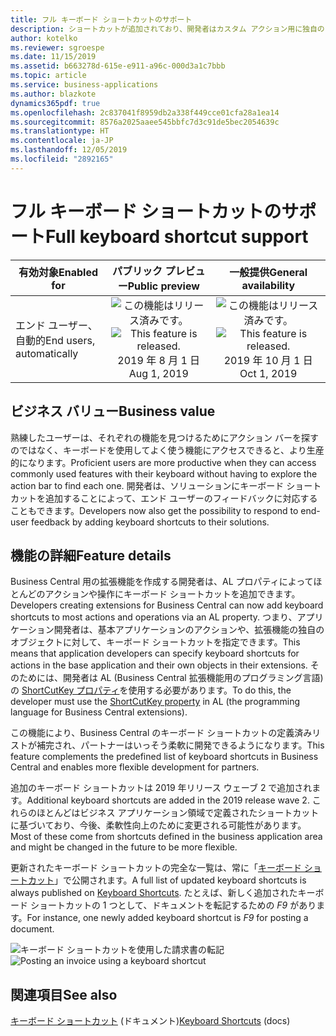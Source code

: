 ```yaml
---
title: フル キーボード ショートカットのサポート
description: ショートカットが追加されており、開発者はカスタム アクション用に独自のキーボード ショートカットを追加できます。
author: kotelko
ms.reviewer: sgroespe
ms.date: 11/15/2019
ms.assetid: b663278d-615e-e911-a96c-000d3a1c7bbb
ms.topic: article
ms.service: business-applications
ms.author: blazkote
dynamics365pdf: true
ms.openlocfilehash: 2c837041f8959db2a338f449cce01cfa28a1ea14
ms.sourcegitcommit: 8576a2025aaee545bbfc7d3c91de5bec2054639c
ms.translationtype: HT
ms.contentlocale: ja-JP
ms.lasthandoff: 12/05/2019
ms.locfileid: "2892165"
---
```

# <a name="full-keyboard-shortcut-support"></a><span data-ttu-id="bb469-103">フル キーボード ショートカットのサポート</span><span class="sxs-lookup"><span data-stu-id="bb469-103">Full keyboard shortcut support</span></span>


| <span data-ttu-id="bb469-104">有効対象</span><span class="sxs-lookup"><span data-stu-id="bb469-104">Enabled for</span></span>    |  <span data-ttu-id="bb469-105">パブリック プレビュー</span><span class="sxs-lookup"><span data-stu-id="bb469-105">Public preview</span></span> | <span data-ttu-id="bb469-106">一般提供</span><span class="sxs-lookup"><span data-stu-id="bb469-106">General availability</span></span> | 
| ---------- | :----------: |:----------: |
|<span data-ttu-id="bb469-107">エンド ユーザー、自動的</span><span class="sxs-lookup"><span data-stu-id="bb469-107">End users, automatically</span></span>|<span data-ttu-id="bb469-108">![この機能はリリース済みです。](/dynamics365-release-plan/media/green-checkmark.png "この機能はリリース済みです。")</span><span class="sxs-lookup"><span data-stu-id="bb469-108">![This feature is released.](/dynamics365-release-plan/media/green-checkmark.png "This feature is released.")</span></span> <span data-ttu-id="bb469-109">2019 年 8 月 1 日</span><span class="sxs-lookup"><span data-stu-id="bb469-109">Aug 1, 2019</span></span>| <span data-ttu-id="bb469-110">![この機能はリリース済みです。](/dynamics365-release-plan/media/green-checkmark.png "この機能はリリース済みです。")</span><span class="sxs-lookup"><span data-stu-id="bb469-110">![This feature is released.](/dynamics365-release-plan/media/green-checkmark.png "This feature is released.")</span></span> <span data-ttu-id="bb469-111">2019 年 10 月 1 日</span><span class="sxs-lookup"><span data-stu-id="bb469-111">Oct 1, 2019</span></span>|


## <a name="business-value"></a><span data-ttu-id="bb469-112">ビジネス バリュー</span><span class="sxs-lookup"><span data-stu-id="bb469-112">Business value</span></span>
<!-- bv start -->
<span data-ttu-id="bb469-113">熟練したユーザーは、それぞれの機能を見つけるためにアクション バーを探すのではなく、キーボードを使用してよく使う機能にアクセスできると、より生産的になります。</span><span class="sxs-lookup"><span data-stu-id="bb469-113">Proficient users are more productive when they can access commonly used features with their keyboard without having to explore the action bar to find each one.</span></span> <span data-ttu-id="bb469-114">開発者は、ソリューションにキーボード ショートカットを追加することによって、エンド ユーザーのフィードバックに対応することもできます。</span><span class="sxs-lookup"><span data-stu-id="bb469-114">Developers now also get the possibility to respond to end-user feedback by adding keyboard shortcuts to their solutions.</span></span>
<!-- bv end -->



## <a name="feature-details"></a><span data-ttu-id="bb469-115">機能の詳細</span><span class="sxs-lookup"><span data-stu-id="bb469-115">Feature details</span></span>
<!--feature detail start -->
<span data-ttu-id="bb469-116">Business Central 用の拡張機能を作成する開発者は、AL プロパティによってほとんどのアクションや操作にキーボード ショートカットを追加できます。</span><span class="sxs-lookup"><span data-stu-id="bb469-116">Developers creating extensions for Business Central can now add keyboard shortcuts to most actions and operations via an AL property.</span></span> <span data-ttu-id="bb469-117">つまり、アプリケーション開発者は、基本アプリケーションのアクションや、拡張機能の独自のオブジェクトに対して、キーボード ショートカットを指定できます。</span><span class="sxs-lookup"><span data-stu-id="bb469-117">This means that application developers can specify keyboard shortcuts for actions in the base application and their own objects in their extensions.</span></span> <span data-ttu-id="bb469-118">そのためには、開発者は AL (Business Central 拡張機能用のプログラミング言語) の [ShortCutKey プロパティ](https://docs.microsoft.com/dynamics365/business-central/dev-itpro/developer/properties/devenv-shortcutkey-property "ShortCutKey プロパティ")を使用する必要があります。</span><span class="sxs-lookup"><span data-stu-id="bb469-118">To do this, the developer must use the [ShortCutKey property](https://docs.microsoft.com/dynamics365/business-central/dev-itpro/developer/properties/devenv-shortcutkey-property "ShortCutKey Property") in AL (the programming language for Business Central extensions).</span></span>

<span data-ttu-id="bb469-119">この機能により、Business Central のキーボード ショートカットの定義済みリストが補完され、パートナーはいっそう柔軟に開発できるようになります。</span><span class="sxs-lookup"><span data-stu-id="bb469-119">This feature complements the predefined list of keyboard shortcuts in Business Central and enables more flexible development for partners.</span></span>

<span data-ttu-id="bb469-120">追加のキーボード ショートカットは 2019 年リリース ウェーブ 2 で追加されます。</span><span class="sxs-lookup"><span data-stu-id="bb469-120">Additional keyboard shortcuts are added in the 2019 release wave 2.</span></span> <span data-ttu-id="bb469-121">これらのほとんどはビジネス アプリケーション領域で定義されたショートカットに基づいており、今後、柔軟性向上のために変更される可能性があります。</span><span class="sxs-lookup"><span data-stu-id="bb469-121">Most of these come from shortcuts defined in the business application area and might be changed in the future to be more flexible.</span></span>


<span data-ttu-id="bb469-122">更新されたキーボード ショートカットの完全な一覧は、常に「[キーボード ショートカット](https://go.microsoft.com/fwlink/?LinkId=2064754)」で公開されます。</span><span class="sxs-lookup"><span data-stu-id="bb469-122">A full list of updated keyboard shortcuts is always published on [Keyboard Shortcuts](https://go.microsoft.com/fwlink/?LinkId=2064754).</span></span> <span data-ttu-id="bb469-123">たとえば、新しく追加されたキーボード ショートカットの 1 つとして、ドキュメントを転記するための *F9* があります。</span><span class="sxs-lookup"><span data-stu-id="bb469-123">For instance, one newly added keyboard shortcut is *F9* for posting a document.</span></span>

<span data-ttu-id="bb469-124">![キーボード ショートカットを使用した請求書の転記](media/posting.png "キーボード ショートカットを使用した請求書の転記")</span><span class="sxs-lookup"><span data-stu-id="bb469-124">![Posting an invoice using a keyboard shortcut](media/posting.png "Posting an invoice using a keyboard shortcut")</span></span>
<!--feature detail end -->










## <a name="see-also"></a><span data-ttu-id="bb469-125">関連項目</span><span class="sxs-lookup"><span data-stu-id="bb469-125">See also</span></span>

<span data-ttu-id="bb469-126">[キーボード ショートカット](https://docs.microsoft.com/dynamics365/business-central/keyboard-shortcuts) (ドキュメント)</span><span class="sxs-lookup"><span data-stu-id="bb469-126">[Keyboard Shortcuts](https://docs.microsoft.com/dynamics365/business-central/keyboard-shortcuts) (docs)</span></span>
